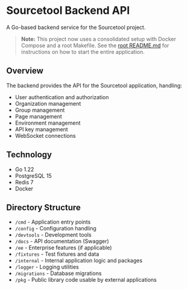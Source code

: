 # Sourcetool Backend API

A Go-based backend service for the Sourcetool project.

> **Note:** This project now uses a consolidated setup with Docker Compose and a root Makefile.
> See the [root README.md](../README.md) for instructions on how to start the entire application.

## Overview

The backend provides the API for the Sourcetool application, handling:
- User authentication and authorization
- Organization management
- Group management
- Page management
- Environment management
- API key management
- WebSocket connections

## Technology

- Go 1.22
- PostgreSQL 15
- Redis 7
- Docker

## Directory Structure

- `/cmd` - Application entry points
- `/config` - Configuration handling
- `/devtools` - Development tools
- `/docs` - API documentation (Swagger)
- `/ee` - Enterprise features (if applicable)
- `/fixtures` - Test fixtures and data
- `/internal` - Internal application logic and packages
- `/logger` - Logging utilities
- `/migrations` - Database migrations
- `/pkg` - Public library code usable by external applications
